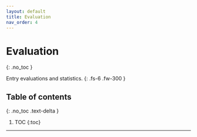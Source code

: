 ```yaml
---
layout: default
title: Evaluation
nav_order: 4
---
```


# Evaluation
{: .no_toc }

Entry evaluations and statistics.
{: .fs-6 .fw-300 }

## Table of contents
{: .no_toc .text-delta }

1. TOC
{:toc}

---
